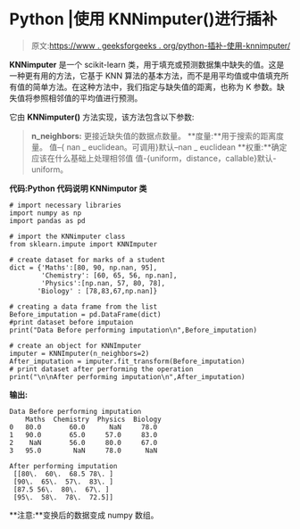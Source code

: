 # Python |使用 KNNimputer()进行插补

> 原文:[https://www . geeksforgeeks . org/python-插补-使用-knnimputer/](https://www.geeksforgeeks.org/python-imputation-using-the-knnimputer/)

**KNNimputer** 是一个 scikit-learn 类，用于填充或预测数据集中缺失的值。这是一种更有用的方法，它基于 KNN 算法的基本方法，而不是用平均值或中值填充所有值的简单方法。在这种方法中，我们指定与缺失值的距离，也称为 K 参数。缺失值将参照相邻值的平均值进行预测。

它由 **KNNimputer()** 方法实现，该方法包含以下参数:

> **n_neighbors:** 更接近缺失值的数据点数量。
> **度量:**用于搜索的距离度量。
> 值–{ nan _ euclidean。可调用}默认–nan _ euclidean
> **权重:**确定应该在什么基础上处理相邻值
> 值-{uniform，distance，callable}默认- uniform。

**代码:Python 代码说明 KNNimputor 类**

```
# import necessary libraries
import numpy as np
import pandas as pd

# import the KNNimputer class
from sklearn.impute import KNNImputer

# create dataset for marks of a student
dict = {'Maths':[80, 90, np.nan, 95], 
        'Chemistry': [60, 65, 56, np.nan], 
        'Physics':[np.nan, 57, 80, 78],
       'Biology' : [78,83,67,np.nan]}

# creating a data frame from the list 
Before_imputation = pd.DataFrame(dict)
#print dataset before imputaion
print("Data Before performing imputation\n",Before_imputation)

# create an object for KNNImputer
imputer = KNNImputer(n_neighbors=2)
After_imputation = imputer.fit_transform(Before_imputation)
# print dataset after performing the operation
print("\n\nAfter performing imputation\n",After_imputation)
```

**输出:**

```
Data Before performing imputation
    Maths  Chemistry  Physics  Biology
0   80.0       60.0      NaN     78.0
1   90.0       65.0     57.0     83.0
2    NaN       56.0     80.0     67.0
3   95.0        NaN     78.0      NaN

After performing imputation
 [[80\.  60\.  68.5 78\. ]
 [90\.  65\.  57\.  83\. ]
 [87.5 56\.  80\.  67\. ]
 [95\.  58\.  78\.  72.5]]

```

**注意:**变换后的数据变成 numpy 数组。